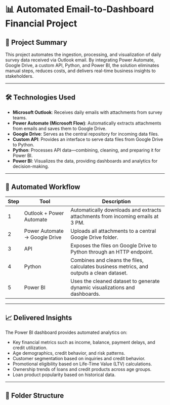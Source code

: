 # 📊 Automated Email-to-Dashboard Financial Project

## 🔧 Project Summary

This project automates the ingestion, processing, and visualization of daily survey data received via Outlook email. By integrating Power Automate, Google Drive, a custom API, Python, and Power BI, the solution eliminates manual steps, reduces costs, and delivers real-time business insights to stakeholders.

---

## 🛠️ Technologies Used

- **Microsoft Outlook**: Receives daily emails with attachments from survey teams.
- **Power Automate (Microsoft Flow)**: Automatically extracts attachments from emails and saves them to Google Drive.
- **Google Drive**: Serves as the central repository for incoming data files.
- **Custom API**: Provides an interface to serve data files from Google Drive to Python.
- **Python**: Processes API data—combining, cleaning, and preparing it for Power BI.
- **Power BI**: Visualizes the data, providing dashboards and analytics for decision-making.

---

## 🔁 Automated Workflow

| Step | Tool | Description |
|------|------|-------------|
| 1 | Outlook + Power Automate | Automatically downloads and extracts attachments from incoming emails at 3 PM. |
| 2 | Power Automate → Google Drive | Uploads all attachments to a central Google Drive folder. |
| 3 | API | Exposes the files on Google Drive to Python through an HTTP endpoint. |
| 4 | Python | Combines and cleans the files, calculates business metrics, and outputs a clean dataset. |
| 5 | Power BI | Uses the cleaned dataset to generate dynamic visualizations and dashboards. |

---

## 📈 Delivered Insights

The Power BI dashboard provides automated analytics on:

- Key financial metrics such as income, balance, payment delays, and credit utilization.
- Age demographics, credit behavior, and risk patterns.
- Customer segmentation based on inquiries and credit behavior.
- Promotional eligibility based on Life-Time Value (LTV) calculations.
- Ownership trends of loans and credit products across age groups.
- Loan product popularity based on historical data.

---

## 📂 Folder Structure


